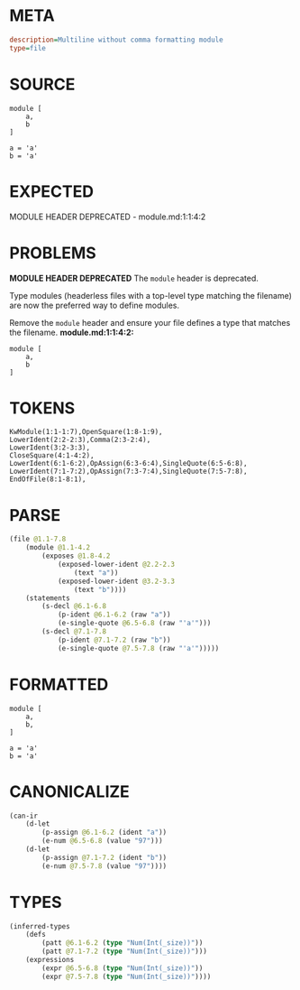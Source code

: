 # META
~~~ini
description=Multiline without comma formatting module
type=file
~~~
# SOURCE
~~~roc
module [
	a,
	b
]

a = 'a'
b = 'a'
~~~
# EXPECTED
MODULE HEADER DEPRECATED - module.md:1:1:4:2
# PROBLEMS
**MODULE HEADER DEPRECATED**
The `module` header is deprecated.

Type modules (headerless files with a top-level type matching the filename) are now the preferred way to define modules.

Remove the `module` header and ensure your file defines a type that matches the filename.
**module.md:1:1:4:2:**
```roc
module [
	a,
	b
]
```


# TOKENS
~~~zig
KwModule(1:1-1:7),OpenSquare(1:8-1:9),
LowerIdent(2:2-2:3),Comma(2:3-2:4),
LowerIdent(3:2-3:3),
CloseSquare(4:1-4:2),
LowerIdent(6:1-6:2),OpAssign(6:3-6:4),SingleQuote(6:5-6:8),
LowerIdent(7:1-7:2),OpAssign(7:3-7:4),SingleQuote(7:5-7:8),
EndOfFile(8:1-8:1),
~~~
# PARSE
~~~clojure
(file @1.1-7.8
	(module @1.1-4.2
		(exposes @1.8-4.2
			(exposed-lower-ident @2.2-2.3
				(text "a"))
			(exposed-lower-ident @3.2-3.3
				(text "b"))))
	(statements
		(s-decl @6.1-6.8
			(p-ident @6.1-6.2 (raw "a"))
			(e-single-quote @6.5-6.8 (raw "'a'")))
		(s-decl @7.1-7.8
			(p-ident @7.1-7.2 (raw "b"))
			(e-single-quote @7.5-7.8 (raw "'a'")))))
~~~
# FORMATTED
~~~roc
module [
	a,
	b,
]

a = 'a'
b = 'a'
~~~
# CANONICALIZE
~~~clojure
(can-ir
	(d-let
		(p-assign @6.1-6.2 (ident "a"))
		(e-num @6.5-6.8 (value "97")))
	(d-let
		(p-assign @7.1-7.2 (ident "b"))
		(e-num @7.5-7.8 (value "97"))))
~~~
# TYPES
~~~clojure
(inferred-types
	(defs
		(patt @6.1-6.2 (type "Num(Int(_size))"))
		(patt @7.1-7.2 (type "Num(Int(_size))")))
	(expressions
		(expr @6.5-6.8 (type "Num(Int(_size))"))
		(expr @7.5-7.8 (type "Num(Int(_size))"))))
~~~
